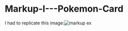 # Markup-I---Pokemon-Card
I had to replicate this image:![markup ex](https://user-images.githubusercontent.com/113447322/192383793-11fe500f-2920-47a0-bebf-c5ff280840ad.png)
